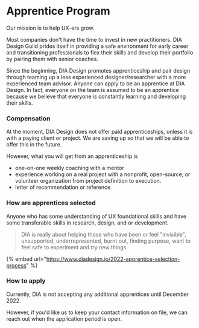 # Apprentice Program

Our mission is to help UX-ers grow.

Most companies don't have the time to invest in new practitioners. DIA Design Guild prides itself in providing a safe environment for early career and transitioning professionals to flex their skills and develop their portfolio by pairing them with senior coaches.

Since the beginning, DIA Design promotes apprenticeship and pair design through teaming up a less experienced designer/researcher with a more experienced team advisor. Anyone can apply to be an apprentice at DIA Design. In fact, everyone on the team is assumed to be an apprentice because we believe that everyone is constantly learning and developing their skills.

### Compensation

At the moment, DIA Design does not offer paid apprenticeships, unless it is with a paying client or project. We are saving up so that we will be able to offer this in the future.

However, what you will get from an apprenticeship is

* one-on-one weekly coaching with a mentor
* experience working on a real project with a nonprofit, open-source, or volunteer organization from project definition to execution.
* letter of recommendation or reference

### How are apprentices selected

Anyone who has some understanding of UX foundational skills and have some transferable skills in research, design, and or development.

> DIA is really about helping those who have been or feel "invisible", unsupported, underrepresented, burnt out, finding purpose, want to feel safe to experiment and try new things.

{% embed url="https://www.diadesign.io/2022-apprentice-selection-process" %}

### How to apply

Currently, DIA is not accepting any additional apprentices until December 2022.

However, if you'd like us to keep your contact information on file, we can reach out when the application period is open.&#x20;
